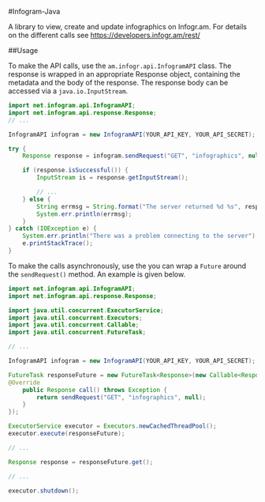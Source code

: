#Infogram-Java

A library to view, create and update infographics on Infogr.am. For details on the different calls see https://developers.infogr.am/rest/

##Usage

To make the API calls, use the `am.infogr.api.InfogramAPI` class. The response is wrapped in an appropriate Response object, containing the metadata and the body of the response. The response body can be accessed via a `java.io.InputStream`.

```java
import net.infogram.api.InfogramAPI;
import net.infogram.api.response.Response;
// ...

InfogramAPI infogram = new InfogramAPI(YOUR_API_KEY, YOUR_API_SECRET);

try {
    Response response = infogram.sendRequest("GET", "infographics", null);

    if (response.isSuccessful()) {
        InputStream is = response.getInputStream();

        // ...
    } else {
        String errmsg = String.format("The server returned %d %s", response.getHttpStatusCode(), response.getHttpStatusMessage());
        System.err.println(errmsg);
    }
} catch (IOException e) {
    System.err.println("There was a problem connecting to the server");
    e.printStackTrace();
}
```

To make the calls asynchronously, use the you can wrap a `Future` around the `sendRequest()` method. An example is given below.

```java
import net.infogram.api.InfogramAPI;
import net.infogram.api.response.Response;

import java.util.concurrent.ExecutorService;
import java.util.concurrent.Executors;
import java.util.concurrent.Callable;
import java.util.concurrent.FutureTask;

// ...

InfogramAPI infogram = new InfogramAPI(YOUR_API_KEY, YOUR_API_SECRET);

FutureTask responseFuture = new FutureTask<Response>(new Callable<Response>() {
@Override
    public Response call() throws Exception {
        return sendRequest("GET", "infographics", null);
    }
});

ExecutorService executor = Executors.newCachedThreadPool();
executor.execute(responseFuture);

// ...

Response response = responseFuture.get();

// ...

executor.shutdown();
```
